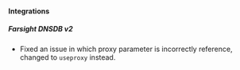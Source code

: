 
#### Integrations

##### Farsight DNSDB v2

- Fixed an issue in which proxy parameter is incorrectly reference, changed to `useproxy` instead.

